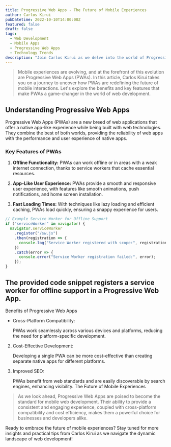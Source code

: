 ```yaml
---
title: Progressive Web Apps - The Future of Mobile Experiences
author: Carlos Kirui
pubDatetime: 2022-10-10T14:00:00Z
featured: false
draft: false
tags:
  - Web Development
  - Mobile Apps
  - Progressive Web Apps
  - Technology Trends
description: "Join Carlos Kirui as we delve into the world of Progressive Web Apps (PWAs) and explore how they are shaping the future of mobile experiences. Discover the benefits and key features that make PWAs the go-to choice for a seamless and engaging mobile web."
---
```


> Mobile experiences are evolving, and at the forefront of this evolution are Progressive Web Apps (PWAs). In this article, Carlos Kirui takes you on a journey to uncover how PWAs are redefining the future of mobile interactions. Let's explore the benefits and key features that make PWAs a game-changer in the world of web development.

## Understanding Progressive Web Apps

Progressive Web Apps (PWAs) are a new breed of web applications that offer a native app-like experience while being built with web technologies. They combine the best of both worlds, providing the reliability of web apps with the performance and user experience of native apps.

### Key Features of PWAs

1. **Offline Functionality:**
   PWAs can work offline or in areas with a weak internet connection, thanks to service workers that cache essential resources.

2. **App-Like User Experience:**
   PWAs provide a smooth and responsive user experience, with features like smooth animations, push notifications, and home screen installation.

3. **Fast Loading Times:**
   With techniques like lazy loading and efficient caching, PWAs load quickly, ensuring a snappy experience for users.

```javascript
// Example Service Worker for Offline Support
if ("serviceWorker" in navigator) {
  navigator.serviceWorker
    .register("/sw.js")
    .then(registration => {
      console.log("Service Worker registered with scope:", registration.scope);
    })
    .catch(error => {
      console.error("Service Worker registration failed:", error);
    });
}
```

## The provided code snippet registers a service worker for offline support in a Progressive Web App.

Benefits of Progressive Web Apps

- Cross-Platform Compatibility:

  PWAs work seamlessly across various devices and platforms, reducing the need for platform-specific development.

2. Cost-Effective Development:

   Developing a single PWA can be more cost-effective than creating separate native apps for different platforms.

3. Improved SEO:

   PWAs benefit from web standards and are easily discoverable by search engines, enhancing visibility.
   The Future of Mobile Experiences

> As we look ahead, Progressive Web Apps are poised to become the standard for mobile web development. Their ability to provide a consistent and engaging experience, coupled with cross-platform compatibility and cost efficiency, makes them a powerful choice for businesses and developers alike.

Ready to embrace the future of mobile experiences? Stay tuned for more insights and practical tips from Carlos Kirui as we navigate the dynamic landscape of web development!
